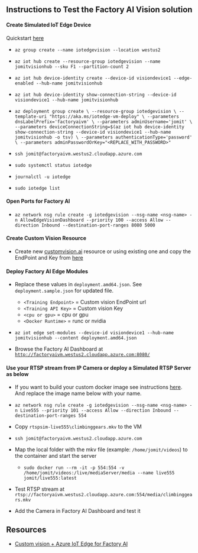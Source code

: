 ## Instructions to Test the Factory AI Vision solution
#### Create Simulated IoT Edge Device

Quickstart [here](https://docs.microsoft.com/en-us/azure/iot-edge/quickstart-linux)

- `az group create --name iotedgevision --location westus2`

- `az iot hub create --resource-group iotedgevision --name jomitvisionhub --sku F1 --partition-count 2`

- `az iot hub device-identity create --device-id visiondevice1 --edge-enabled --hub-name jomitvisionhub`

- `az iot hub device-identity show-connection-string --device-id visiondevice1 --hub-name jomitvisionhub`

- `az deployment group create \
--resource-group iotedgevision \
--template-uri "https://aka.ms/iotedge-vm-deploy" \
--parameters dnsLabelPrefix='factoryaivm' \
--parameters adminUsername='jomit' \
--parameters deviceConnectionString=$(az iot hub device-identity show-connection-string --device-id visiondevice1 --hub-name jomitvisionhub -o tsv) \
--parameters authenticationType='password' \
--parameters adminPasswordOrKey="<REPLACE_WITH_PASSWORD>"`


- `ssh jomit@factoryaivm.westus2.cloudapp.azure.com`

- `sudo systemctl status iotedge`

- `journalctl -u iotedge`

- `sudo iotedge list`

#### Open Ports for Factory AI

- `az network nsg rule create -g iotedgevision --nsg-name <nsg-name> -n AllowEdgeVisionDashboard --priority 100 --access Allow --direction Inbound --destination-port-ranges 8080 5000`


#### Create Custom Vision Resource

- Create new [customvision.ai](https://www.customvision.ai/) resource or using existing one and copy the EndPoint and Key from [here](https://www.customvision.ai/projects#/settings)

#### Deploy Factory AI Edge Modules

- Replace these values in `deployment.amd64.json`. See `deployment.sample.json` for updated file.
    - `<Training Endpoint>` = Custom vision EndPoint url
    - `<Training API Key>` = Custom vision Key
    - `<cpu or gpu>` = cpu or gpu
    - `<Docker Runtime>` = runc or nvidia

- `az iot edge set-modules --device-id visiondevice1 --hub-name jomitvisionhub --content deployment.amd64.json`

- Browse the Factory AI Dashboard at [`http://factoryaivm.westus2.cloudapp.azure.com:8080/`](http://factoryaivm.westus2.cloudapp.azure.com:8080/)


#### Use your RTSP stream from IP Camera or deploy a Simulated RTSP Server as below

- If you want to build your custom docker image see instructions [here](rtspsim-live555/readme.md). And replace the image name below with your name.

- `az network nsg rule create -g iotedgevision --nsg-name <nsg-name> -n Live555 --priority 101 --access Allow --direction Inbound --destination-port-ranges 554`

- Copy `rtspsim-live555\climbinggears.mkv` to the VM

- `ssh jomit@factoryaivm.westus2.cloudapp.azure.com`

- Map the local folder with the mkv file (example: `/home/jomit/videos`) to the container and start the server

    - `sudo docker run --rm -it -p 554:554 -v /home/jomit/videos:/live/mediaServer/media --name live555 jomit/live555:latest`

- Test RTSP stream at `rtsp://factoryaivm.westus2.cloudapp.azure.com:554/media/climbinggears.mkv`

- Add the Camera in Factory AI Dashboard and test it

## Resources

- [Custom vision + Azure IoT Edge for Factory AI](https://github.com/Azure-Samples/azure-intelligent-edge-patterns/tree/master/factory-ai-vision#custom-vision--azure-iot-edge-for-factory-ai)



